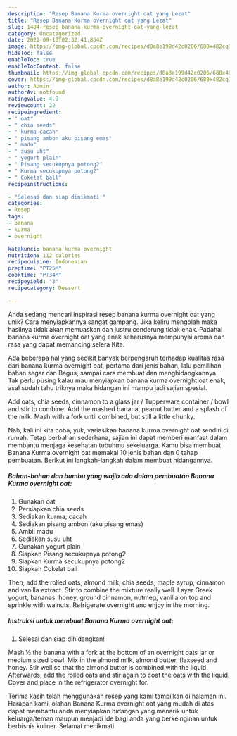 ```yaml
---
description: "Resep Banana Kurma overnight oat yang Lezat"
title: "Resep Banana Kurma overnight oat yang Lezat"
slug: 1484-resep-banana-kurma-overnight-oat-yang-lezat
category: Uncategorized
date: 2022-09-10T02:32:41.864Z
image: https://img-global.cpcdn.com/recipes/d8a8e199d42c0206/680x482cq70/banana-kurma-overnight-oat-foto-resep-utama.jpg
hideToc: false
enableToc: true
enableTocContent: false
thumbnail: https://img-global.cpcdn.com/recipes/d8a8e199d42c0206/680x482cq70/banana-kurma-overnight-oat-foto-resep-utama.jpg
cover: https://img-global.cpcdn.com/recipes/d8a8e199d42c0206/680x482cq70/banana-kurma-overnight-oat-foto-resep-utama.jpg
author: Admin
authorAv: notfound
ratingvalue: 4.9
reviewcount: 22
recipeingredient:
- " oat"
- " chia seeds"
- " kurma cacah"
- " pisang ambon aku pisang emas"
- " madu"
- " susu uht"
- " yogurt plain"
- " Pisang secukupnya potong2"
- " Kurma secukupnya potong2"
- " Cokelat ball"
recipeinstructions:

- "Selesai dan siap dinikmati!"
categories:
- Resep
tags:
- banana
- kurma
- overnight

katakunci: banana kurma overnight 
nutrition: 112 calories
recipecuisine: Indonesian
preptime: "PT25M"
cooktime: "PT34M"
recipeyield: "3"
recipecategory: Dessert

---
```





Anda sedang mencari inspirasi resep banana kurma overnight oat yang unik? Cara menyiapkannya sangat gampang. Jika keliru mengolah maka hasilnya tidak akan memuaskan dan justru cenderung tidak enak. Padahal banana kurma overnight oat yang enak seharusnya mempunyai aroma dan rasa yang dapat memancing selera Kita.





Ada beberapa hal yang sedikit banyak berpengaruh terhadap kualitas rasa dari banana kurma overnight oat, pertama dari jenis bahan, lalu pemilihan bahan segar dan Bagus, sampai cara membuat dan menghidangkannya. Tak perlu pusing kalau mau menyiapkan banana kurma overnight oat enak,      asal sudah tahu triknya maka hidangan ini mampu jadi sajian spesial.














Add oats, chia seeds, cinnamon to a glass jar / Tupperware container / bowl and stir to combine. Add the mashed banana, peanut butter and a splash of the milk. Mash with a fork until combined, but still a little chunky.






Nah, kali ini kita coba, yuk, variasikan banana kurma overnight oat sendiri di rumah. Tetap berbahan sederhana, sajian ini dapat memberi manfaat dalam membantu menjaga kesehatan tubuhmu sekeluarga. Kamu bisa membuat Banana Kurma overnight oat memakai 10 jenis bahan dan 0 tahap pembuatan. Berikut ini langkah-langkah dalam membuat hidangannya.

<!--inarticleads1-->

##### Bahan-bahan dan bumbu yang wajib ada dalam pembuatan Banana Kurma overnight oat:

1. Gunakan  oat
1. Persiapkan  chia seeds
1. Sediakan  kurma, cacah
1. Sediakan  pisang ambon (aku pisang emas)
1. Ambil  madu
1. Sediakan  susu uht
1. Gunakan  yogurt plain
1. Siapkan  Pisang secukupnya potong2
1. Siapkan  Kurma secukupnya potong2
1. Siapkan  Cokelat ball


Then, add the rolled oats, almond milk, chia seeds, maple syrup, cinnamon and vanilla extract. Stir to combine the mixture really well. Layer Greek yogurt, bananas, honey, ground cinnamon, nutmeg, vanilla on top and sprinkle with walnuts. Refrigerate overnight and enjoy in the morning. 

<!--inarticleads2-->

##### Instruksi untuk membuat Banana Kurma overnight oat:


1. Selesai dan siap dihidangkan!

Mash ½ the banana with a fork at the bottom of an overnight oats jar or medium sized bowl. Mix in the almond milk, almond butter, flaxseed and honey. Stir well so that the almond butter is combined with the liquid. Afterwards, add the rolled oats and stir again to coat the oats with the liquid. Cover and place in the refrigerator overnight for. 

Terima kasih telah menggunakan resep yang kami tampilkan di halaman ini. Harapan kami, olahan Banana Kurma overnight oat yang mudah di atas dapat membantu anda menyiapkan hidangan yang menarik untuk keluarga/teman maupun menjadi ide bagi anda yang berkeinginan untuk berbisnis kuliner. Selamat menikmati
